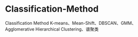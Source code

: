# Classification-Method
Classification Method
K-means、Mean-Shift、DBSCAN、GMM、Agglomerative Hierarchical Clustering、谱聚类
